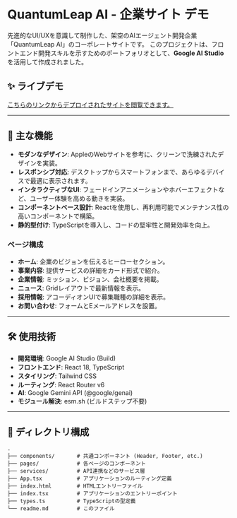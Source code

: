 # QuantumLeap AI - 企業サイト デモ

先進的なUI/UXを意識して制作した、架空のAIエージェント開発企業「QuantumLeap AI」のコーポレートサイトです。
このプロジェクトは、フロントエンド開発スキルを示すためのポートフォリオとして、**Google AI Studio** を活用して作成されました。

## ✨ ライブデモ

[こちらのリンクからデプロイされたサイトを閲覧できます。](https://aistudio.google.com/apps/drive/18gvfoQf43T07HFN_QWVAxrS3UkxL5RKi?showPreview=true&resourceKey=)

---

## 🚀 主な機能

- **モダンなデザイン**: AppleのWebサイトを参考に、クリーンで洗練されたデザインを実装。
- **レスポンシブ対応**: デスクトップからスマートフォンまで、あらゆるデバイスで最適に表示されます。
- **インタラクティブなUI**: フェードインアニメーションやホバーエフェクトなど、ユーザー体験を高める動きを実装。
- **コンポーネントベース設計**: Reactを使用し、再利用可能でメンテナンス性の高いコンポーネントで構築。
- **静的型付け**: TypeScriptを導入し、コードの堅牢性と開発効率を向上。

### ページ構成
- **ホーム**: 企業のビジョンを伝えるヒーローセクション。
- **事業内容**: 提供サービスの詳細をカード形式で紹介。
- **企業情報**: ミッション、ビジョン、会社概要を掲載。
- **ニュース**: Gridレイアウトで最新情報を表示。
- **採用情報**: アコーディオンUIで募集職種の詳細を表示。
- **お問い合わせ**: フォームとEメールアドレスを設置。

---

## 🛠️ 使用技術

- **開発環境**: Google AI Studio (Build)
- **フロントエンド**: React 18, TypeScript
- **スタイリング**: Tailwind CSS
- **ルーティング**: React Router v6
- **AI**: Google Gemini API (@google/genai)
- **モジュール解決**: esm.sh (ビルドステップ不要)

---

## 📂 ディレクトリ構成

```
.
├── components/       # 共通コンポーネント (Header, Footer, etc.)
├── pages/            # 各ページのコンポーネント
├── services/         # API連携などのサービス層
├── App.tsx           # アプリケーションのルーティング定義
├── index.html        # HTMLエントリーファイル
├── index.tsx         # アプリケーションのエントリーポイント
├── types.ts          # TypeScriptの型定義
└── readme.md         # このファイル
```
